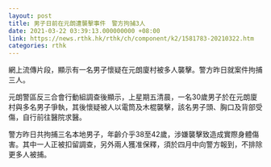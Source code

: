```yaml
---
layout: post
title: 男子日前在元朗遭襲擊事件　警方拘捕3人
date: 2021-03-22 03:39:13.000000000 +08:00
link: https://news.rthk.hk/rthk/ch/component/k2/1581783-20210322.htm
categories: rthk
---
```


網上流傳片段，顯示有一名男子懷疑在元朗廈村被多人襲擊。警方昨日就案件拘捕三人。

元朗警區反三合會行動組調查後顯示，上星期五清晨，一名30歲男子於在元朗廈村與多名男子爭執，其後懷疑被人以電筒及木棍襲擊，該名男子頭、胸口及背部受傷，自行前往醫院求醫。

警方昨日共拘捕三名本地男子，年齡介乎38至42歲，涉嫌襲擊致造成實際身體傷害。其中一人正被扣留調查，另外兩人獲准保釋，須於四月中向警方報到，不排除更多人被捕。
